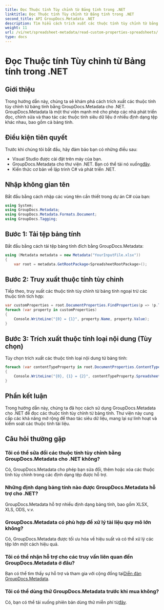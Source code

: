 ```yaml
---
title: Đọc Thuộc tính Tùy chỉnh từ Bảng tính trong .NET
linktitle: Đọc Thuộc tính Tùy chỉnh từ Bảng tính trong .NET
second_title: API GroupDocs.Metadata .NET
description: Tìm hiểu cách trích xuất các thuộc tính tùy chỉnh từ bảng tính bằng GroupDocs.Metadata cho .NET. Tăng cường thao tác siêu dữ liệu trong các ứng dụng .NET của bạn.
weight: 11
url: /vi/net/spreadsheet-metadata/read-custom-properties-spreadsheets/
type: docs
---
```

# Đọc Thuộc tính Tùy chỉnh từ Bảng tính trong .NET

## Giới thiệu
Trong hướng dẫn này, chúng ta sẽ khám phá cách trích xuất các thuộc tính tùy chỉnh từ bảng tính bằng GroupDocs.Metadata cho .NET. GroupDocs.Metadata là một thư viện mạnh mẽ cho phép các nhà phát triển đọc, chỉnh sửa và thao tác các thuộc tính siêu dữ liệu ở nhiều định dạng tệp khác nhau, bao gồm cả bảng tính.
## Điều kiện tiên quyết
Trước khi chúng tôi bắt đầu, hãy đảm bảo bạn có những điều sau:
- Visual Studio được cài đặt trên máy của bạn.
-  GroupDocs.Metadata cho thư viện .NET. Bạn có thể tải nó xuống[đây](https://releases.groupdocs.com/metadata/net/).
- Kiến thức cơ bản về lập trình C# và phát triển .NET.

## Nhập không gian tên
Bắt đầu bằng cách nhập các vùng tên cần thiết trong dự án C# của bạn:
```csharp
using System;
using GroupDocs.Metadata;
using GroupDocs.Metadata.Formats.Document;
using GroupDocs.Tagging;
```
## Bước 1: Tải tệp bảng tính
Bắt đầu bằng cách tải tệp bảng tính đích bằng GroupDocs.Metadata:
```csharp
using (Metadata metadata = new Metadata("YourInputFile.xlsx"))
{
    var root = metadata.GetRootPackage<SpreadsheetRootPackage>();
```
## Bước 2: Truy xuất thuộc tính tùy chỉnh
Tiếp theo, truy xuất các thuộc tính tùy chỉnh từ bảng tính ngoại trừ các thuộc tính tích hợp:
```csharp
var customProperties = root.DocumentProperties.FindProperties(p => !p.Tags.Contains(Tags.Document.BuiltIn));
foreach (var property in customProperties)
{
    Console.WriteLine("{0} = {1}", property.Name, property.Value);
}
```
## Bước 3: Trích xuất thuộc tính loại nội dung (Tùy chọn)
Tùy chọn trích xuất các thuộc tính loại nội dung từ bảng tính:
```csharp
foreach (var contentTypeProperty in root.DocumentProperties.ContentTypeProperties.ToList())
{
    Console.WriteLine("{0}, {1} = {2}", contentTypeProperty.SpreadsheetPropertyType, contentTypeProperty.Name, contentTypeProperty.SpreadsheetPropertyValue);
}
```

## Phần kết luận
Trong hướng dẫn này, chúng ta đã học cách sử dụng GroupDocs.Metadata cho .NET để đọc các thuộc tính tùy chỉnh từ bảng tính. Thư viện này cung cấp các khả năng mở rộng để thao tác siêu dữ liệu, mang lại sự linh hoạt và kiểm soát các thuộc tính tài liệu.

## Câu hỏi thường gặp
### Tôi có thể sửa đổi các thuộc tính tùy chỉnh bằng GroupDocs.Metadata cho .NET không?
Có, GroupDocs.Metadata cho phép bạn sửa đổi, thêm hoặc xóa các thuộc tính tùy chỉnh trong các định dạng tệp được hỗ trợ.
### Những định dạng bảng tính nào được GroupDocs.Metadata hỗ trợ cho .NET?
GroupDocs.Metadata hỗ trợ nhiều định dạng bảng tính, bao gồm XLSX, XLS, ODS, v.v.
### GroupDocs.Metadata có phù hợp để xử lý tài liệu quy mô lớn không?
Có, GroupDocs.Metadata được tối ưu hóa về hiệu suất và có thể xử lý các tệp lớn một cách hiệu quả.
### Tôi có thể nhận hỗ trợ cho các truy vấn liên quan đến GroupDocs.Metadata ở đâu?
 Bạn có thể tìm thấy sự hỗ trợ và tham gia với cộng đồng tại[Diễn đàn GroupDocs.Metadata](https://forum.groupdocs.com/c/metadata/14).
### Tôi có thể dùng thử GroupDocs.Metadata trước khi mua không?
 Có, bạn có thể tải xuống phiên bản dùng thử miễn phí từ[đây](https://releases.groupdocs.com/).